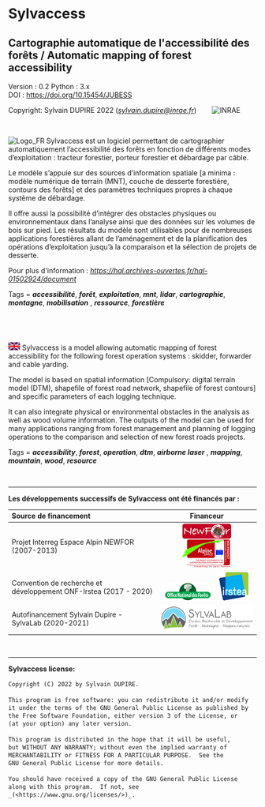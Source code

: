 # Sylvaccess #
## Cartographie automatique de l'accessibilité des forêts / Automatic mapping of forest accessibility ##

Version : 0.2 
Python : 3.x  
DOI : https://doi.org/10.15454/JUBESS

Copyright: Sylvain DUPIRE 2022 (*sylvain.dupire@inrae.fr*) &nbsp;&nbsp;&nbsp;&nbsp;&nbsp;&nbsp; ![INRAE](./img/Logo-INRAE.jpg?raw=true)
  
&nbsp;  

![Logo_FR](./img/FR.png?raw=true) 
Sylvaccess est un logiciel permettant de cartographier automatiquement l’accessibilité des forêts en fonction de différents modes d’exploitation : tracteur forestier, porteur forestier et débardage par câble.

Le modèle s’appuie sur des sources d’information spatiale [a minima : modèle numérique de terrain (MNT), couche de desserte forestière, contours des forêts] et des paramètres techniques propres à
chaque système de débardage. 

Il offre aussi la possibilité d’intégrer des obstacles physiques ou environnementaux
dans l’analyse ainsi que des données sur les volumes de bois sur pied. Les résultats du modèle sont utilisables pour de nombreuses applications forestières
allant de l’aménagement et de la planification des opérations d’exploitation jusqu’à la comparaison et la
sélection de projets de desserte.

Pour plus d'information : _<https://hal.archives-ouvertes.fr/hal-01502924/document>_

Tags = ___accessibilité___, ___forêt___, ___exploitation___, ___mnt___, ___lidar___, ___cartographie___, ___montagne___, ___mobilisation___
, ___ressource___, ___forestière___

&nbsp;  
------------------------------------

![Logo_EN](./sylvaccess_plugin/img/UK.png?raw=true) Sylvaccess is a model allowing automatic mapping of forest accessibility for the following forest operation systems : skidder, forwarder and cable yarding.

The model is based on spatial information [Compulsory: digital terrain model (DTM), shapefile of forest road network, shapefile of forest contours] and specific parameters of each logging technique.

It can also integrate physical or environmental obstacles in the analysis as well as wood volume information. The outputs of
the model can be used for many applications ranging from forest management and planning of logging operations
to the comparison and selection of new forest roads projects.


Tags = ___accessibility___, ___forest___, ___operation___, ___dtm___, ___airborne laser___
, ___mapping___, ___mountain___, ___wood___, ___resource___


&nbsp;  

------------------------------------


__Les développements successifs de Sylvaccess ont été financés par :__

| Source de financement | Financeur | 
| :----------------------------------------------------------------- | :---------------: |  
| Projet Interreg Espace Alpin NEWFOR (2007-2013) | ![NEWFOR](./sylvaccess_plugin/img/logo_project.png?raw=true)  |
| Convention de recherche et développement ONF-Irstea (2017 - 2020)  | ![ONF](./sylvaccess_plugin/img/Logo-ONF.png?raw=true) &nbsp;&nbsp; ![Irstea](./sylvaccess_plugin/img/logo_irstea.png?raw=true)  |
| Autofinancement Sylvain Dupire - SylvaLab (2020-2021)  | ![SylvaLab](./sylvaccess_plugin/img/icon2.png?raw=true)  |

&nbsp;  


------------------------------------

__Sylvaccess license:__

    Copyright (C) 2022 by Sylvain DUPIRE.

    This program is free software: you can redistribute it and/or modify
    it under the terms of the GNU General Public License as published by
    the Free Software Foundation, either version 3 of the License, or
    (at your option) any later version.

    This program is distributed in the hope that it will be useful,
    but WITHOUT ANY WARRANTY; without even the implied warranty of
    MERCHANTABILITY or FITNESS FOR A PARTICULAR PURPOSE.  See the
    GNU General Public License for more details.

    You should have received a copy of the GNU General Public License
    along with this program.  If not, see _(<https://www.gnu.org/licenses/>)_.
